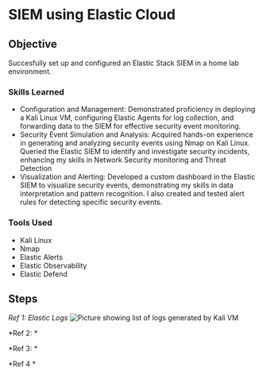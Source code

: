 # SIEM using Elastic Cloud

## Objective
Succesfully set up and configured an Elastic Stack SIEM in a home lab environment. 

### Skills Learned

- Configuration and Management: Demonstrated proficiency in deploying a Kali Linux VM, configuring Elastic Agents for log collection, and forwarding data to the SIEM for effective security event monitoring.
- Security Event Simulation and Analysis: Acquired hands-on experience in generating and analyzing security events using Nmap on Kali Linux. Queried the Elastic SIEM to identify and investigate security incidents, enhancing my skills in Network Security monitoring and Threat Detection
- Visualization and Alerting: Developed a custom dashboard in the Elastic SIEM to visualize security events, demonstrating my skills in data interpretation and pattern recognition. I also created and tested alert rules for detecting specific security events.

### Tools Used

- Kali Linux
- Nmap
- Elastic Alerts
- Elastic Observability
- Elastic Defend

## Steps

*Ref 1: Elastic Logs*
<img src="https://imgur.com/a/ONz58uw" alt ="Picture showing list of logs generated by Kali VM"/>

*Ref 2: *

*Ref 3: *

*Ref 4  *

